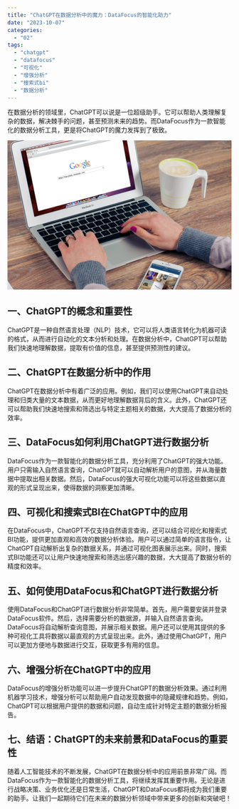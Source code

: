 ```yaml
---
title: "ChatGPT在数据分析中的魔力：DataFocus的智能化助力"
date: "2023-10-07"
categories: 
  - "02"
tags: 
  - "chatgpt"
  - "datafocus"
  - "可视化"
  - "增强分析"
  - "搜索式bi"
  - "数据分析"
---
```


在数据分析的领域里，ChatGPT可以说是一位超级助手。它可以帮助人类理解复杂的数据，解决棘手的问题，甚至预测未来的趋势。而DataFocus作为一款智能化的数据分析工具，更是将ChatGPT的魔力发挥到了极致。

![](images/1690448480-office-625892-scaled.jpg)

## 一、ChatGPT的概念和重要性

ChatGPT是一种自然语言处理（NLP）技术，它可以将人类语言转化为机器可读的格式，从而进行自动化的文本分析和处理。在数据分析中，ChatGPT可以帮助我们快速地理解数据，提取有价值的信息，甚至提供预测性的建议。

## 二、ChatGPT在数据分析中的作用

ChatGPT在数据分析中有着广泛的应用。例如，我们可以使用ChatGPT来自动处理和归类大量的文本数据，从而更好地理解数据背后的含义。此外，ChatGPT还可以帮助我们快速地搜索和筛选出与特定主题相关的数据，大大提高了数据分析的效率。

## 三、DataFocus如何利用ChatGPT进行数据分析

DataFocus作为一款智能化的数据分析工具，充分利用了ChatGPT的强大功能。用户只需输入自然语言查询，ChatGPT就可以自动解析用户的意图，并从海量数据中提取出相关数据。然后，DataFocus的强大可视化功能可以将这些数据以直观的形式呈现出来，使得数据的洞察更加清晰。

## 四、可视化和搜索式BI在ChatGPT中的应用

在DataFocus中，ChatGPT不仅支持自然语言查询，还可以结合可视化和搜索式BI功能，提供更加直观和高效的数据分析体验。用户可以通过简单的语言指令，让ChatGPT自动解析出复杂的数据关系，并通过可视化图表展示出来。同时，搜索式BI功能还可以让用户快速地搜索和筛选出感兴趣的数据，大大提高了数据分析的精度和效率。

## 五、如何使用DataFocus和ChatGPT进行数据分析

使用DataFocus和ChatGPT进行数据分析非常简单。首先，用户需要安装并登录DataFocus软件。然后，选择需要分析的数据源，并输入自然语言查询。DataFocus将自动解析查询意图，并展示相关数据。用户还可以使用其提供的多种可视化工具将数据以最直观的方式呈现出来。此外，通过使用ChatGPT，用户可以更加方便地与数据进行交互，获取更多有用的信息。

## 六、增强分析在ChatGPT中的应用

DataFocus的增强分析功能可以进一步提升ChatGPT的数据分析效果。通过利用机器学习技术，增强分析可以帮助用户自动发现数据中的隐藏规律和趋势。例如，ChatGPT可以根据用户提供的数据和问题，自动生成针对特定主题的数据分析报告。

## 七、结语：ChatGPT的未来前景和DataFocus的重要性

随着人工智能技术的不断发展，ChatGPT在数据分析中的应用前景非常广阔。而DataFocus作为一款智能化的数据分析工具，将继续发挥其重要作用。无论是进行战略决策、业务优化还是日常生活，ChatGPT和DataFocus都将成为我们重要的助手。让我们一起期待它们在未来的数据分析领域中带来更多的创新和突破吧！
